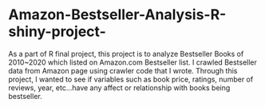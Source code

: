 # Amazon-Bestseller-Analysis-R-shiny-project-
As a part of R final project, this project is to analyze Bestseller Books of 2010~2020 which listed on Amazon.com Bestseller list. I crawled Bestseller data from Amazon page using crawler code that I wrote. Through this project, I wanted to see if variables such as book price, ratings, number of reviews, year, etc...have any affect or relationship with books being bestseller.
